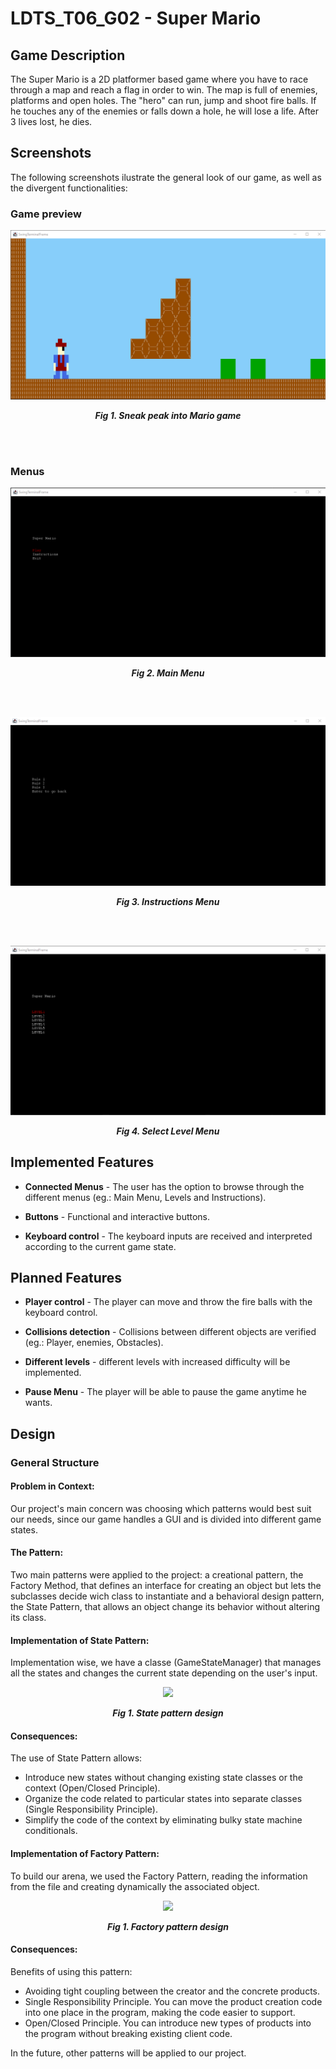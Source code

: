 # LDTS_T06_G02 - Super Mario

## Game Description

The Super Mario is a 2D platformer based game where you have to race through a map and reach a flag in order to win. The map is full of enemies, platforms and open holes. The "hero" can run, jump and shoot fire balls. If he touches any of the enemies or falls down a hole, he will lose a life. After 3 lives lost, he dies.

## Screenshots

The following screenshots ilustrate the general look of our game, as well as the divergent functionalities:
### Game preview

<p align="center" justify="center">
  <img src="docs/images/Game.png"/>
</p>
<p align="center">
  <b><i>Fig 1. Sneak peak into Mario game</i></b>
</p>
<br>
<br />

### Menus
<p align="center" justify="center">
  <img src="docs/images/mainMenu.png"/>
</p>
<p align="center">
  <b><i>Fig 2. Main Menu </i></b>
</p>  

<br>
<br />

<p align="center" justify="center">
  <img src="docs/images/instructionsMenu.png"/>
</p>
<p align="center">
  <b><i>Fig 3. Instructions Menu </i></b>  
</p>  

<br>
<br />

<p align="center" justify="center">
  <img src="docs/images/selectLevelMenu.png"/>
</p>
<p align="center">
  <b><i>Fig 4. Select Level Menu </i></b>  
</p>  


## Implemented Features

- **Connected Menus** - The user has the option to browse through the different menus (eg.: Main Menu, Levels and Instructions). 

- **Buttons** - Functional and interactive buttons.

- **Keyboard control** - The keyboard inputs are received and interpreted according to the current game state.

## Planned Features

- **Player control** - The player can move and throw the fire balls with the keyboard control.

- **Collisions detection** - Collisions between different objects are verified (eg.: Player, enemies, Obstacles).

- **Different levels** - different levels with increased difficulty will be implemented.

- **Pause Menu** - The player will be able to pause the game anytime he wants.


## Design

### General Structure
#### Problem in Context:
Our project's main concern was choosing which patterns would best suit our needs, since our game handles a GUI and is divided into different game states.

#### The Pattern:
Two main patterns were applied to the project: a creational pattern, the Factory Method, that defines an interface for creating an object but lets the subclasses decide wich class to instantiate and a behavioral design pattern, the State Pattern, that allows an object change its behavior without altering its class. 


#### Implementation of State Pattern:
Implementation wise, we have a classe (GameStateManager) that manages all the states and changes the current state depending on the user's input.

<p align="center" justify="center">
  <img src="images/UML/StateUml.png"/>
</p>
<p align="center">
  <b><i>Fig 1. State pattern design</i></b>
</p>

#### Consequences:
The use of State Pattern allows:

- Introduce new states without changing existing state classes or the context (Open/Closed Principle).
- Organize the code related to particular states into separate classes (Single Responsibility Principle).
- Simplify the code of the context by eliminating bulky state machine conditionals.

#### Implementation of Factory Pattern:
To build our arena, we used the Factory Pattern, reading the information from the file and creating dynamically the associated object.

<p align="center" justify="center">
  <img src="images/UML/FactoryPattern.png"/>
</p>
<p align="center">
  <b><i>Fig 1. Factory pattern design</i></b>
</p>

#### Consequences:
Benefits of using this pattern:

- Avoiding tight coupling between the creator and the concrete products.
- Single Responsibility Principle. You can move the product creation code into one place in the program, making the code easier to support.
- Open/Closed Principle. You can introduce new types of products into the program without breaking existing client code.

In the future, other patterns will be applied to our project.